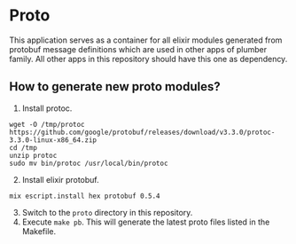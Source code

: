 # Proto

This application serves as a container for all elixir modules generated from protobuf
message definitions which are used in other apps of plumber family.
All other apps in this repository should have this one as dependency.

## How to generate new proto modules?

1. Install protoc.

```
wget -O /tmp/protoc https://github.com/google/protobuf/releases/download/v3.3.0/protoc-3.3.0-linux-x86_64.zip
cd /tmp
unzip protoc
sudo mv bin/protoc /usr/local/bin/protoc
```

2. Install elixir protobuf.

```
mix escript.install hex protobuf 0.5.4
```

3. Switch to the `proto` directory in this repository.
4. Execute `make pb`. This will generate the latest proto files listed in the Makefile.
